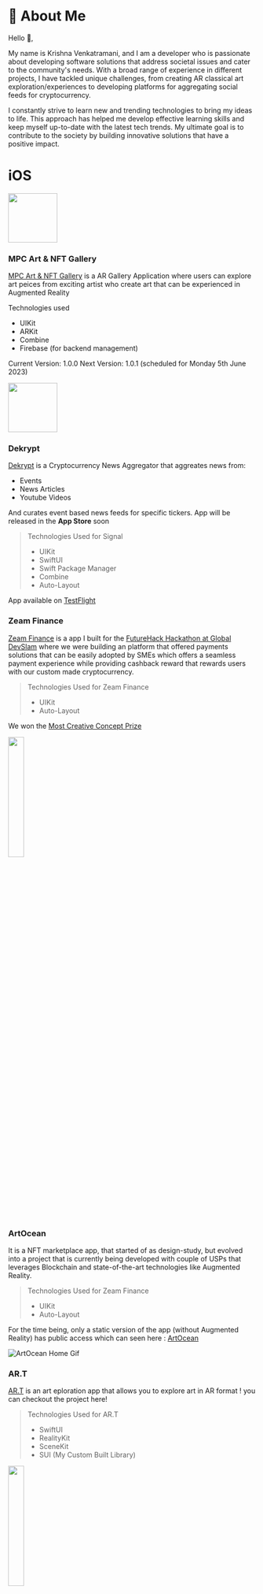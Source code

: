 # 🚀 About Me

Hello 👋,

My name is Krishna Venkatramani, and I am a developer who is passionate about developing software solutions that address societal issues and cater to the community's needs. With a broad range of experience in different projects, I have tackled unique challenges, from creating AR classical art exploration/experiences to developing platforms for aggregating social feeds for cryptocurrency.

I constantly strive to learn new and trending technologies to bring my ideas to life. This approach has helped me develop effective learning skills and keep myself up-to-date with the latest tech trends. My ultimate goal is to contribute to the society by building innovative solutions that have a positive impact.

# iOS

<img src="https://firebasestorage.googleapis.com/v0/b/mpcstore-1.appspot.com/o/Images%2FMPC_ART_Logo_Thumbnail.jpg?alt=media&token=6dd889aa-5d24-4492-8146-53a3bf2d6c82&_gl=1*1pazri4*_ga*MTc3Njk4NDY1Ny4xNjUwOTAyMDg5*_ga_CW55HF8NVT*MTY4NTcyMDU5NC43NC4xLjE2ODU3MjA2NjUuMC4wLjA." width="100" height="100">

### MPC Art & NFT Gallery
[MPC Art & NFT Gallery](https://apps.apple.com/ae/app/mpc-art-nft-gallery/id6446897570) is a AR Gallery Application where users can explore art peices from exciting artist who create art that can be experienced in Augmented Reality

Technologies used
* UIKit
* ARKit
* Combine
* Firebase (for backend management)

Current Version: 1.0.0 
Next Version: 1.0.1 (scheduled for Monday 5th June 2023)

<img src="https://github.com/krish11031998-pythonwhisperer/dekrypt-ios/blob/master/Assets.xcassets/AppIcon.appiconset/1024.png?raw=true" width="100" height="100">

### Dekrypt

[Dekrypt](https://github.com/krish11031998-pythonwhisperer/dekrypt-ios) is a Cryptocurrency News Aggregator that aggreates news from:
* Events
* News Articles
* Youtube Videos

And curates event based news feeds for specific tickers.
App will be released in the **App Store** soon 

> Technologies Used for Signal
> * UIKit
> * SwiftUI
> * Swift Package Manager
> * Combine
> * Auto-Layout

App available on [TestFlight](https://testflight.apple.com/join/ZKYUpfgZ)

### Zeam Finance
[Zeam Finance](https://github.com/krish11031998-pythonwhisperer/ZeamFinance) is a app I built for the [FutureHack Hackathon at Global DevSlam](https://www.hack.globaldevslam.com/futurehack)
where we were building an platform that offered payments solutions that can be easily adopted by SMEs which offers a seamless payment experience 
while providing cashback reward that rewards users with our custom made cryptocurrency.

> Technologies Used for Zeam Finance
> * UIKit
> * Auto-Layout

We won the [Most Creative Concept Prize](https://www.linkedin.com/feed/update/urn:li:activity:6986773305231872000?updateEntityUrn=urn%3Ali%3Afs_feedUpdate%3A%28V2%2Curn%3Ali%3Aactivity%3A6986773305231872000%29)

<img src="https://github.com/krish11031998-pythonwhisperer/ZeamFinance/blob/master/Screenshots/QRPayment.gif?raw=true" width=25% height=25%>

### ArtOcean
   It is a NFT marketplace app, that started of as design-study, but evolved into a project that is currently being developed with couple of USPs that leverages Blockchain and state-of-the-art technologies like Augmented Reality.
   
> Technologies Used for Zeam Finance
> * UIKit
> * Auto-Layout
   
   For the time being, only a static version of the app (without Augmented Reality) has public access which can seen here : [ArtOcean](https://github.com/krish11031998-pythonwhisperer/ArtOcean)

   ![ArtOcean Home Gif](https://github.com/krish11031998-pythonwhisperer/ArtOcean/blob/master/screenshots/HomePage.gif?raw=true)

### AR.T 
    
   [AR.T](https://github.com/krish11031998-pythonwhisperer/AR.T) is an art eploration app that allows you to explore art in AR format ! you can checkout the project here!
    
> Technologies Used for AR.T
> * SwiftUI
> * RealityKit
> * SceneKit
> * SUI (My Custom Built Library)
    
<img src="https://github.com/krish11031998-pythonwhisperer/AR.T/blob/master/Screenshots/detailARView.gif" width=25% height=25%>

### SUI

   [SUI](https://github.com/krish11031998-pythonwhisperer/SUI) is an  is a simple to use, configure, and integrate SwiftUI style library that can be easily added to your project through cocoapods.

## Image Processing

   NDVI Image Processing Project

   * This is an Image Processing Project that was built on Python to leverage Image Processing libraries like OpenCV to monitor the health of the plant by evaluating the metrics like NDVI(Normalized Vegetation Differential Index) which can be evaluated based on the amount of infra-red light that is reflected by plants (high infra-red light reflected = healthy plant & low infra-red light relfected = unhealthy). More description available in the repo : [NDVI](https://github.com/krish11031998-pythonwhisperer/NDVI_GNDVI_ImageProcessing)

## Backend

### CrybseServer

   CrybseServer is a News-Media aggregator to retrieve tweets, cryptocurrency pricing , news articles, videos and every media related to crypto. this project was built to complement the iOS App (which is currently under development) , The backend will be up and running by the mid-Oct on railway.app as a Beta release along with the iOS App: [CrybseServer](https://github.com/krish11031998-pythonwhisperer/CrybseServer)

## Web Dev

6. Food Recipe Web Application 

    It is a food recipe web application built on vanilla JS, CSS and HTML : [Food Recipe App](https://github.com/krish11031998-pythonwhisperer/Recipe_app)

7. BudgetTracker App

    It is a financial Budget tracking web application built on ReactJS , CSS and HTML : [BudgetTrackerApp](https://github.com/krish11031998-pythonwhisperer/Recipe_app)

8. Tripping Website

    It was a website I built for the Trippin App for showcasing the product and iOS app , built using ReactJS, HTML, CSS and ReactSprings: [Trippin](https://github.com/krish11031998-pythonwhisperer/TrippinWebsite)


## 🔗 Links
[![linkedin](https://img.shields.io/badge/linkedin-0A66C2?style=for-the-badge&logo=linkedin&logoColor=white)](https://www.linkedin.com/in/krishna-venkatramani-969572121/)




## 🛠 Skills
(Ranked in terms of competence and experience)
1. iOS Development
    * UIKit
    * SwiftUI
    * CoreAnimation
    * Combine
    * RxSwift
2. Front End
    * ReactJS
    * CSS
    * HTML
3. Backend 
    * Go Fiber (Golang)

### 👨‍💻 Languages
* Swift
* Golang
* Python
* JS
